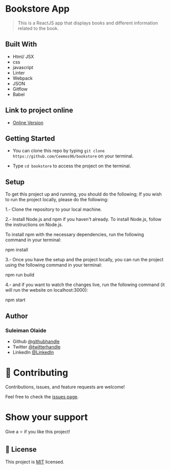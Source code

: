 # Bookstore App

> This is a ReactJS app that displays books and different information related to the book.

## Built With

- Html/ JSX
- css
- javascript
- Linter
- Webpack
- JSON
- Gitflow
- Babel

## Link to project online
- [Online Version](https://632f2527815f092b71a9f852--lucent-pegasus-94c633.netlify.app/)

## Getting Started

- You can clone this repo by typing `git clone https://github.com/Ceemos96/bookstore` on your terminal.

- Type `cd bookstore` to access the project on the terminal.

## Setup

To get this project up and running, you should do the following; If you wish to run the project locally, please do the following:

1.- Clone the repository to your local machine. 

2.- Install Node.js and npm if you haven't already. To install Node.js, follow the instructions on Node.js.

To install npm with the necessary dependencies, run the following command in your terminal: 

npm install 

3.- Once you have the setup and the project locally, you can run the project using the following command in your terminal:

npm run build

4.- and if you want to watch the changes live, run the following command (it will run the website on localhost:3000):

npm start

## Author
### **Suleiman Olaide**

- Github [@githubhandle](https://github.com/ceemos96)
- Twitter [@twitterhandle](https://twitter.com/ceemos_dev)
- LinkedIn [@LinkedIn](https://www.linkedin.com/in/suleiman-olaide-97689b154/)

# 🤝 Contributing

Contributions, issues, and feature requests are welcome!

Feel free to check the [issues page](https://github.com/Ceemos96/bookstore/issues).

# Show your support

Give a ⭐️ if you like this project!

## 📝 License

This project is [MIT](https://github.com/Ceemos96/bookstore/blob/dev/LICENSE) licensed.